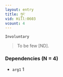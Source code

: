 ```yaml
---
layout: entry
title: ཉུང་
vid: Hill:0603
vcount: 4
---
```

`Involuntary` 
> To be few [ND]\.

### Dependencies (N = 4)
* `arg1` 1


